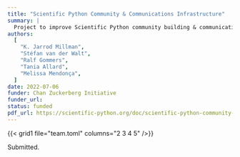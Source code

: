 ```yaml
---
title: "Scientific Python Community & Communications Infrastructure"
summary: |
  Project to improve Scientific Python community building & communication infrastructure.
authors:
  [
    "K. Jarrod Millman",
    "Stéfan van der Walt",
    "Ralf Gommers",
    "Tania Allard",
    "Melissa Mendonça",
  ]
date: 2022-07-06
funder: Chan Zuckerberg Initiative
funder_url:
status: funded
pdf_url: https://scientific-python.org/doc/scientific-python-community-and-communications-infrastructure-2022.pdf
---
```


{{< grid1 file="team.toml" columns="2 3 4 5" />}}

Submitted.

